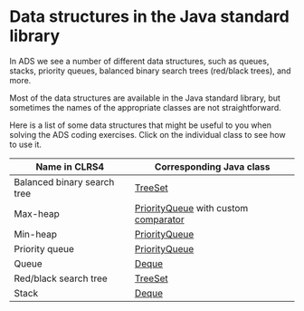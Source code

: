 Data structures in the Java standard library
============================================

In ADS we see a number of different data structures, such as queues, stacks,
priority queues, balanced binary search trees (red/black trees), and more.

Most of the data structures are available in the Java standard library,
but sometimes the names of the appropriate classes are not straightforward.

Here is a list of some data structures that might be useful to you
when solving the ADS coding exercises. Click on the individual class
to see how to use it.

| Name in CLRS4 | Corresponding Java class |
| --- | --- |
| Balanced binary search tree | [TreeSet](TreeSet.md) |
| Max-heap | [PriorityQueue](PriorityQueue.md) with custom [comparator](maxheap.md) |
| Min-heap | [PriorityQueue](PriorityQueue.md) |
| Priority queue | [PriorityQueue](PriorityQueue.md) |
| Queue | [Deque](Deque.md) |
| Red/black search tree | [TreeSet](TreeSet.md) |
| Stack | [Deque](Deque.md) |
